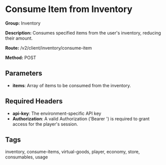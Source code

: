 # Consume Item from Inventory

**Group:** Inventory

**Description:** Consumes specified items from the user's inventory, reducing their amount.

**Route:** /v2/client/inventory/consume-item

**Method:** POST

## Parameters

- **items**: Array of items to be consumed from the inventory.

## Required Headers

- **api-key**: The environment-specific API key
- **Authorization**: A valid Authorization ('Bearer <token>') is required to grant access for the player's session.

## Tags

inventory, consume-items, virtual-goods, player, economy, store, consumables, usage
